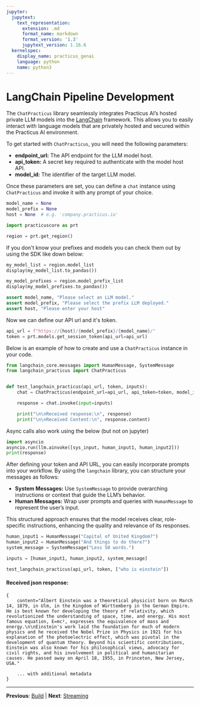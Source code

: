 ```yaml
---
jupyter:
  jupytext:
    text_representation:
      extension: .md
      format_name: markdown
      format_version: '1.3'
      jupytext_version: 1.16.6
  kernelspec:
    display_name: practicus_genai
    language: python
    name: python3
---
```


# LangChain Pipeline Development

The `ChatPracticus` library seamlessly integrates Practicus AI’s hosted private LLM models into the [LangChain](https://github.com/langchain-ai/langchain) framework. This allows you to easily interact with language models that are privately hosted and secured within the Practicus AI environment.

To get started with `ChatPracticus`, you will need the following parameters:

- **endpoint_url:** The API endpoint for the LLM model host.
- **api_token:** A secret key required to authenticate with the model host API.
- **model_id:** The identifier of the target LLM model.

Once these parameters are set, you can define a `chat` instance using `ChatPracticus` and invoke it with any prompt of your choice.

```python
model_name = None
model_prefix = None
host = None  # e.g. 'company.practicus.io'
```

```python
import practicuscore as prt

region = prt.get_region()
```

If you don't know your prefixes and models you can check them out by using the SDK like down below:

```python
my_model_list = region.model_list
display(my_model_list.to_pandas())
```

```python
my_model_prefixes = region.model_prefix_list
display(my_model_prefixes.to_pandas())
```

```python
assert model_name, "Please select an LLM model."
assert model_prefix, "Please select the prefix LLM deployed."
assert host, "Please enter your host"
```

Now we can define our API url and it's token.

```python
api_url = f"https://{host}/{model_prefix}/{model_name}/"
token = prt.models.get_session_token(api_url=api_url)
```

Below is an example of how to create and use a `ChatPracticus` instance in your code.

```python
from langchain_core.messages import HumanMessage, SystemMessage
from langchain_practicus import ChatPracticus


def test_langchain_practicus(api_url, token, inputs):
    chat = ChatPracticus(endpoint_url=api_url, api_token=token, model_id="some models will ignore this", stream=True)

    response = chat.invoke(input=inputs)

    print("\n\nReceived response:\n", response)
    print("\n\nReceived Content:\n", response.content)
```

<!-- #region -->
Async calls also work using the below (but not on jupyter)

```python
import asyncio
asyncio.run(llm.ainvoke([sys_input, human_input1, human_input2]))
print(response)
```
<!-- #endregion -->

After defining your token and API URL, you can easily incorporate prompts into your workflow. By using the `langchain` library, you can structure your messages as follows:

- **System Messages:** Use `SystemMessage` to provide overarching instructions or context that guide the LLM’s behavior.
- **Human Messages:** Wrap user prompts and queries with `HumanMessage` to represent the user’s input.

This structured approach ensures that the model receives clear, role-specific instructions, enhancing the quality and relevance of its responses.

```python
human_input1 = HumanMessage("Capital of United Kingdom?")
human_input2 = HumanMessage("And things to do there?")
system_message = SystemMessage("Less 50 words.")

inputs = [human_input1, human_input2, system_message]
```

```python
test_langchain_practicus(api_url, token, ["who is einstein"])
```

#### Received json response:

```text
{
    content="Albert Einstein was a theoretical physicist born on March 14, 1879, in Ulm, in the Kingdom of Württemberg in the German Empire. He is best known for developing the theory of relativity, which revolutionized the understanding of space, time, and energy. His most famous equation, E=mc², expresses the equivalence of mass and energy.\n\nEinstein's work laid the foundation for much of modern physics and he received the Nobel Prize in Physics in 1921 for his explanation of the photoelectric effect, which was pivotal in the development of quantum theory. Beyond his scientific contributions, Einstein was also known for his philosophical views, advocacy for civil rights, and his involvement in political and humanitarian causes. He passed away on April 18, 1955, in Princeton, New Jersey, USA." 

    ... with additional metadata 
}       
```


---

**Previous**: [Build](../apps/build.md) | **Next**: [Streaming](streaming.md)
